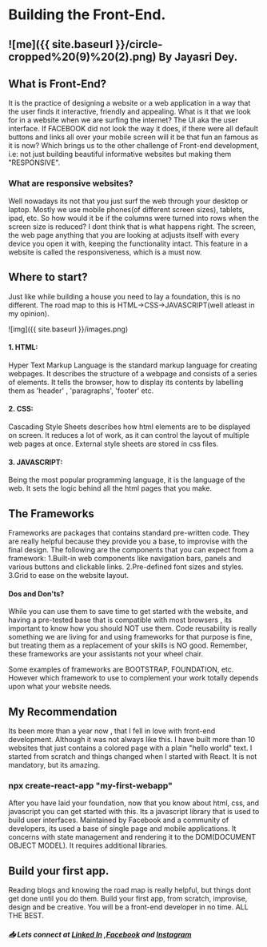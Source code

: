 # Building the Front-End.



## ![me]({{ site.baseurl }}/circle-cropped%20(9)%20(2).png)  By Jayasri Dey.


## What is Front-End?
It is the practice of designing a website or a web application in a way that the user finds it interactive, friendly and appealing. What is it that we look for in a website when we are surfing the internet? The UI aka the user interface. If FACEBOOK did not look the way it does, if there were all default buttons and links all over your mobile screen will it be that fun an famous as it is now? Which brings us to the other challenge of Front-end development, i.e: not just building beautiful informative websites but making them "RESPONSIVE".

### What are responsive websites?
Well nowadays its not that you just surf the web through your desktop or laptop. Mostly we use mobile phones(of different screen sizes), tablets, ipad, etc. So how would it be if the columns were turned into rows when the screen size is reduced? I dont think that is what happens right. The screen, the web page anything that you are looking at adjusts itself with every device you open it with, keeping the functionality intact. This feature in a website is called the responsiveness, which is a must now.

## Where to start?

Just like while building a house you need to lay a foundation, this is no different. The road map to this is HTML->CSS->JAVASCRIPT(well atleast in my opinion). 


![img]({{ site.baseurl }}/images.png)

#### 1. HTML: 
Hyper Text Markup Language is the standard markup language for creating webpages. It describes the structure of a webpage and consists of a series of elements. It tells the browser, how to display its contents by labelling them as 'header' , 'paragraphs', 'footer' etc.

#### 2. CSS:
Cascading Style Sheets describes how html elements are to be displayed on screen. It reduces a lot of work, as it can control the layout of multiple web pages at once. External style sheets are stored in css files.

#### 3. JAVASCRIPT:
Being the most popular programming language, it is the language of the web. It sets the logic behind all the html pages that you make.

## The Frameworks

Frameworks are packages that contains standard pre-written code. They are really helpful because they provide you a base, to improvise with the final design. The following are the components that you can expect from a framework:
1.Built-in web components like navigation bars, panels and various buttons and clickable links.
2.Pre-defined font sizes and styles.
3.Grid to ease on the website layout.

#### Dos and Don'ts?

While you can use them to save time to get started with the website, and having a pre-tested base that is compatible with most browsers , its important to know how you should NOT use them.
Code reusability is really something we are living for and using frameworks for that purpose is fine, but treating them as a replacement of your skills is NO good. Remember, these frameworks are your assistants not your wheel chair.

Some examples of frameworks are BOOTSTRAP, FOUNDATION, etc. However which framework to use to complement your work totally depends upon what your website needs.

## My Recommendation

Its been more than a year now , that I fell in love with front-end development. Although it was not always like this. I have built more than 10 websites that just contains a colored page  with a plain "hello world" text. I started from scratch and things changed when I started with React. It is not mandatory, but its amazing.

### npx create-react-app "my-first-webapp"

After you have laid your foundation, now that you know about html, css, and javascript you can get started with this. Its a javascript library that is used to build user interfaces. Maintained by Facebook and a community of developers, its used a base of single page and mobile applications. It concerns with state management and rendering it to the DOM(DOCUMENT OBJECT MODEL). It requires additional libraries.

## Build your first app.

Reading blogs and knowing the road map is really helpful, but things dont get done until you do them. Build your first app, from scratch, improvise, design and be creative. You will be a front-end developer in no time. ALL THE BEST.
 
 
##### 📥 Lets connect at [Linked In](https://www.linkedin.com/in/jayasri-dey-55625918b/) ,[Facebook](https://www.facebook.com/Jayasri.dey6/) and [Instagram](https://www.instagram.com/_._a_whim_.away._/)  
